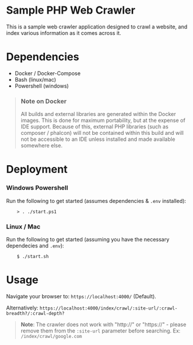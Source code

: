 # Sample PHP Web Crawler
This is a sample web crawler application designed to crawl a website, and index various information as it comes across it.

# Dependencies
* Docker / Docker-Compose
* Bash (linux/mac)
* Powershell (windows)

> ### __Note on Docker__
> All builds and external libraries are generated within the Docker images. This is done for maximum portability, but at the expense of IDE support. Because of this, external PHP libraries (such as composer / phalcon) will not be contained within this build and will not be accessible to an IDE unless installed and made available somewhere else.

# Deployment

### Windows Powershell
Run the following to get started (assumes dependencies & `.env` installed):

        > . ./start.ps1


### Linux / Mac
Run the following to get started (assuming you have the necessary dependecies and `.env`):

        $ ./start.sh


# Usage
Navigate your browser to: `https://localhost:4000/` (Default). 

Alternatively: `https://localhost:4000/index/crawl/:site-url/:crawl-breadth?/:crawl-depth?`

> __Note__:
> The crawler does not work with "http://" or "https://" - please remove them from the `:site-url` parameter before searching.
> Ex: `/index/crawl/google.com`



